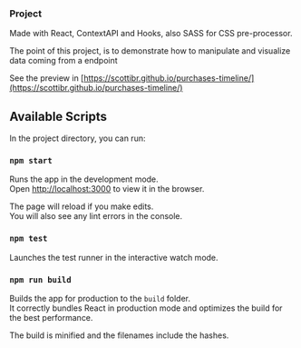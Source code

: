 ### Project

Made with React, ContextAPI and Hooks, also SASS for CSS pre-processor.

The point of this project, is to demonstrate how to manipulate and visualize data coming from a endpoint

See the preview in [https://scottibr.github.io/purchases-timeline/](https://scottibr.github.io/purchases-timeline/)

## Available Scripts

In the project directory, you can run:

### `npm start`

Runs the app in the development mode.<br>
Open [http://localhost:3000](http://localhost:3000) to view it in the browser.

The page will reload if you make edits.<br>
You will also see any lint errors in the console.

### `npm test`

Launches the test runner in the interactive watch mode.<br>

### `npm run build`

Builds the app for production to the `build` folder.<br>
It correctly bundles React in production mode and optimizes the build for the best performance.

The build is minified and the filenames include the hashes.<br>
